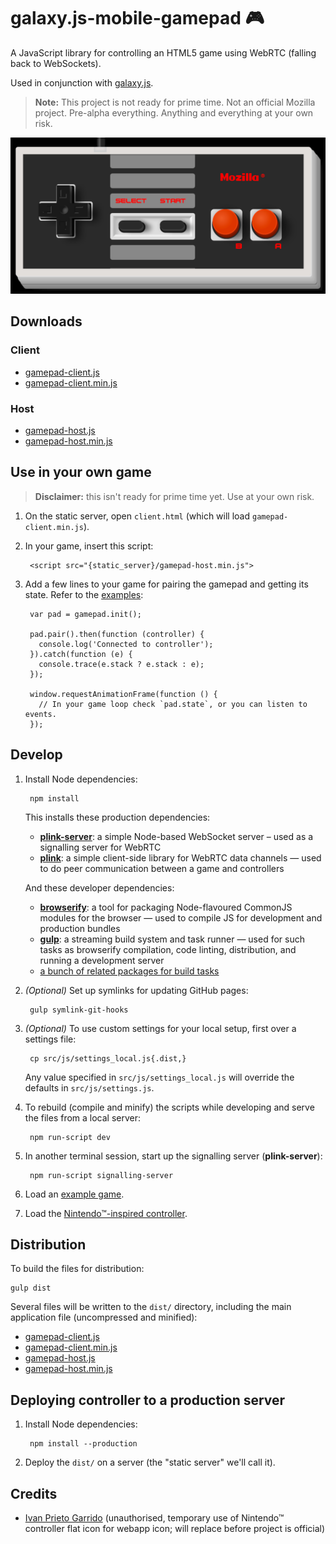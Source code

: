 # galaxy.js-mobile-gamepad 🎮

A JavaScript library for controlling an HTML5 game using WebRTC (falling back to WebSockets).

Used in conjunction with [galaxy.js](https://github.com/mozilla/galaxy.js).

> __Note:__ This project is not ready for prime time. Not an official Mozilla project. Pre-alpha everything. Anything and everything at your own risk.

![screenshot of NES-inspired gamepad](src/img/gamepad-traditional-screenshot.png "screenshot of NES-inspired gamepad")


## Downloads

### Client

* [gamepad-client.js](https://raw.githubusercontent.com/mozilla/galaxy.js-mobile-gamepad/master/dist/js/gamepad-client.js)
* [gamepad-client.min.js](https://raw.githubusercontent.com/mozilla/galaxy.js-mobile-gamepad/master/dist/js/gamepad-client.min.js)

### Host

* [gamepad-host.js](https://raw.githubusercontent.com/mozilla/galaxy.js-mobile-gamepad/master/dist/js/gamepad-host.js)
* [gamepad-host.min.js](https://raw.githubusercontent.com/mozilla/galaxy.js-mobile-gamepad/master/dist/js/gamepad-host.min.js)


## Use in your own game

> __Disclaimer:__ this isn't ready for prime time yet. Use at your own risk.

1. On the static server, open `client.html` (which will load `gamepad-client.min.js`).
2. In your game, insert this script:

        <script src="{static_server}/gamepad-host.min.js">

3. Add a few lines to your game for pairing the gamepad and getting its state. Refer to the [examples](src/examples):

        var pad = gamepad.init();

        pad.pair().then(function (controller) {
          console.log('Connected to controller');
        }).catch(function (e) {
          console.trace(e.stack ? e.stack : e);
        });

        window.requestAnimationFrame(function () {
          // In your game loop check `pad.state`, or you can listen to events.
        });


## Develop

1. Install Node dependencies:

        npm install

    This installs these production dependencies:

    * [__plink-server__](https://github.com/oztu/plink-server): a simple Node-based WebSocket server – used as a signalling server for WebRTC
    * [__plink__](https://github.com/oztu/plink): a simple client-side library for WebRTC data channels — used to do peer communication between a game and controllers

    And these developer dependencies:

    * [__browserify__](https://github.com/substack/node-browserify): a tool for packaging Node-flavoured CommonJS modules for the browser — used to compile JS for development and production bundles
    * [__gulp__](https://github.com/gulpjs/gulp/): a streaming build system and task runner — used for such tasks as browserify compilation, code linting, distribution, and running a development server
    * [a bunch of related packages for build tasks](package.json)

2. _(Optional)_ Set up symlinks for updating GitHub pages:

        gulp symlink-git-hooks

3. _(Optional)_ To use custom settings for your local setup, first over a settings file:

        cp src/js/settings_local.js{.dist,}

    Any value specified in `src/js/settings_local.js` will override the defaults in `src/js/settings.js`.

4. To rebuild (compile and minify) the scripts while developing and serve the files from a local server:

        npm run-script dev

5. In another terminal session, start up the signalling server (__plink-server__):

        npm run-script signalling-server

6. Load an [example game](http://localhost:3000/examples/HTML5-Keen/?1234).

7. Load the [Nintendo™-inspired controller](http://localhost:3000/examples/HTML5-Keen/?1234).


## Distribution

To build the files for distribution:

    gulp dist

Several files will be written to the `dist/` directory, including the main application file (uncompressed and minified):

* [gamepad-client.js](https://raw.githubusercontent.com/mozilla/galaxy.js-mobile-gamepad/master/dist/js/gamepad-client.js)
* [gamepad-client.min.js](https://raw.githubusercontent.com/mozilla/galaxy.js-mobile-gamepad/master/dist/js/gamepad-client.min.js)
* [gamepad-host.js](https://raw.githubusercontent.com/mozilla/galaxy.js-mobile-gamepad/master/dist/js/gamepad-host.js)
* [gamepad-host.min.js](https://raw.githubusercontent.com/mozilla/galaxy.js-mobile-gamepad/master/dist/js/gamepad-host.min.js)


## Deploying controller to a production server

1. Install Node dependencies:

        npm install --production

2. Deploy the `dist/` on a server (the "static server" we'll call it).


## Credits

* [Ivan Prieto Garrido](https://dribbble.com/shots/1240163-Nintendo-controler-flat-icon-ios7) (unauthorised, temporary use of Nintendo™ controller flat icon for webapp icon; will replace before project is official)
